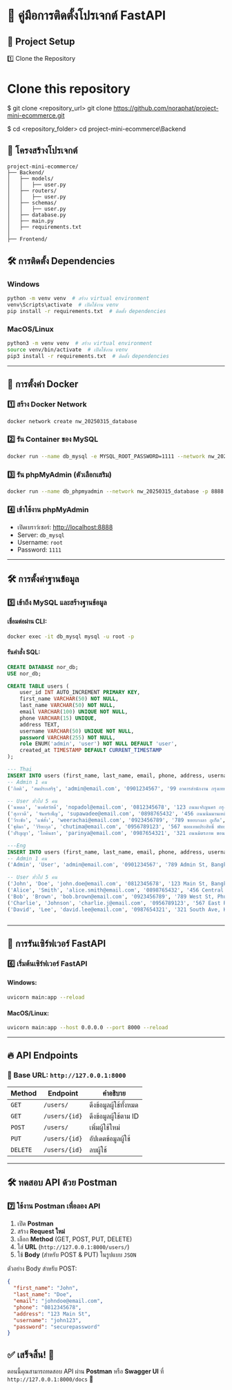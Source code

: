 # 🚀 คู่มือการติดตั้งโปรเจกต์ FastAPI

## 🔧 Project Setup

1️⃣ Clone the Repository

# Clone this repository
$ git clone <repository_url>
git clone https://github.com/noraphat/project-mini-ecommerce.git


$ cd <repository_folder>
cd project-mini-ecommerce\Backend


## 📂 โครงสร้างโปรเจกต์
```
project-mini-ecommerce/
├── Backend/
│   ├── models/
│   │   ├── user.py
│   ├── routers/
│   │   ├── user.py
│   ├── schemas/
│   │   ├── user.py
│   ├── database.py
│   ├── main.py
│   ├── requirements.txt
│
├── Frontend/
```

## 🛠️ การติดตั้ง Dependencies
### Windows
```bash
python -m venv venv  # สร้าง virtual environment
venv\Scripts\activate  # เปิดใช้งาน venv
pip install -r requirements.txt  # ติดตั้ง dependencies
```

### MacOS/Linux
```bash
python3 -m venv venv  # สร้าง virtual environment
source venv/bin/activate  # เปิดใช้งาน venv
pip3 install -r requirements.txt  # ติดตั้ง dependencies
```

---

## 🐳 การตั้งค่า Docker
### 1️⃣ สร้าง Docker Network
```bash
docker network create nw_20250315_database
```

### 2️⃣ รัน Container ของ MySQL
```bash
docker run --name db_mysql -e MYSQL_ROOT_PASSWORD=1111 --network nw_20250315_database -p 3306:3306 -d mysql:5.7
```

### 3️⃣ รัน phpMyAdmin (ตัวเลือกเสริม)
```bash
docker run --name db_phpmyadmin --network nw_20250315_database -p 8888:80 -e PMA_ARBITRARY=1 -d phpmyadmin/phpmyadmin
```

### 4️⃣ เข้าใช้งาน phpMyAdmin
- เปิดเบราว์เซอร์: [http://localhost:8888](http://localhost:8888)
- Server: `db_mysql`
- Username: `root`
- Password: `1111`

---

## 🛠️ การตั้งค่าฐานข้อมูล
### 5️⃣ เข้าถึง MySQL และสร้างฐานข้อมูล
#### เชื่อมต่อผ่าน CLI:
```bash
docker exec -it db_mysql mysql -u root -p
```
#### รันคำสั่ง SQL:
```sql
CREATE DATABASE nor_db;
USE nor_db;

CREATE TABLE users (
    user_id INT AUTO_INCREMENT PRIMARY KEY,
    first_name VARCHAR(50) NOT NULL,
    last_name VARCHAR(50) NOT NULL,
    email VARCHAR(100) UNIQUE NOT NULL,
    phone VARCHAR(15) UNIQUE,
    address TEXT,
    username VARCHAR(50) UNIQUE NOT NULL,
    password VARCHAR(255) NOT NULL,
    role ENUM('admin', 'user') NOT NULL DEFAULT 'user',
    created_at TIMESTAMP DEFAULT CURRENT_TIMESTAMP
);

--- Thai
INSERT INTO users (first_name, last_name, email, phone, address, username, password, role, created_at) VALUES
-- Admin 1 คน
('กิตติ', 'สมประเสริฐ', 'admin@email.com', '0901234567', '99 อาคารสำนักงาน กรุงเทพฯ', 'admin1', 'adminpassword', 'admin', NOW()),

-- User ทั่วไป 5 คน
('นพดล', 'พงศ์สวัสดิ์', 'nopadol@email.com', '0812345678', '123 ถนนเจริญนคร กรุงเทพฯ', 'user1', '12345678', 'user', NOW()),
('สุภาวดี', 'จันทร์เพ็ญ', 'supawadee@email.com', '0898765432', '456 ถนนนิมมานเหมินท์ เชียงใหม่', 'user2', '12345678', 'user', NOW()),
('วีระชัย', 'แซ่ตั้ง', 'weerachai@email.com', '0923456789', '789 ซอยบางลา ภูเก็ต', 'user3', '12345678', 'user', NOW()),
('ชุติมา', 'วิริยะกุล', 'chutima@email.com', '0956789123', '567 ซอยเทพประสิทธิ์ พัทยา', 'user4', '12345678', 'user', NOW()),
('ปริญญา', 'โภคินธร', 'parinya@email.com', '0987654321', '321 ถนนมิตรภาพ ขอนแก่น', 'user5', '12345678', 'user', NOW());

---Eng
INSERT INTO users (first_name, last_name, email, phone, address, username, password, role, created_at) VALUES
-- Admin 1 คน
('Admin', 'User', 'admin@email.com', '0901234567', '789 Admin St, Bangkok', 'admin1', 'adminpassword', 'admin', NOW()),

-- User ทั่วไป 5 คน
('John', 'Doe', 'john.doe@email.com', '0812345678', '123 Main St, Bangkok', 'user1', '12345678', 'user', NOW()),
('Alice', 'Smith', 'alice.smith@email.com', '0898765432', '456 Central Rd, Chiang Mai', 'user2', '12345678', 'user', NOW()),
('Bob', 'Brown', 'bob.brown@email.com', '0923456789', '789 West St, Phuket', 'user3', '12345678', 'user', NOW()),
('Charlie', 'Johnson', 'charlie.j@email.com', '0956789123', '567 East Rd, Pattaya', 'user4', '12345678', 'user', NOW()),
('David', 'Lee', 'david.lee@email.com', '0987654321', '321 South Ave, Khon Kaen', 'user5', '12345678', 'user', NOW());



```

---

## 🚀 การรันเซิร์ฟเวอร์ FastAPI
### 6️⃣ เริ่มต้นเซิร์ฟเวอร์ FastAPI
#### Windows:
```bash
uvicorn main:app --reload
```
#### MacOS/Linux:
```bash
uvicorn main:app --host 0.0.0.0 --port 8000 --reload
```

---

## 🔥 API Endpoints
### 📌 Base URL: `http://127.0.0.1:8000`
| Method   | Endpoint      | คำอธิบาย |
| -------- | ------------- | -------- |
| `GET`    | `/users/`     | ดึงข้อมูลผู้ใช้ทั้งหมด |
| `GET`    | `/users/{id}` | ดึงข้อมูลผู้ใช้ตาม ID |
| `POST`   | `/users/`     | เพิ่มผู้ใช้ใหม่ |
| `PUT`    | `/users/{id}` | อัปเดตข้อมูลผู้ใช้ |
| `DELETE` | `/users/{id}` | ลบผู้ใช้ |

---

## 🛠️ ทดสอบ API ด้วย Postman
### 7️⃣ ใช้งาน Postman เพื่อลอง API
1. เปิด **Postman**
2. สร้าง **Request ใหม่**
3. เลือก **Method** (GET, POST, PUT, DELETE)
4. ใส่ **URL** (`http://127.0.0.1:8000/users/`)
5. ใช้ **Body** (สำหรับ POST & PUT) ในรูปแบบ `JSON`

ตัวอย่าง Body สำหรับ POST:
```json
{
  "first_name": "John",
  "last_name": "Doe",
  "email": "johndoe@email.com",
  "phone": "0812345678",
  "address": "123 Main St",
  "username": "john123",
  "password": "securepassword"
}
```

## ✅ เสร็จสิ้น! 🎉
ตอนนี้คุณสามารถทดสอบ API ผ่าน **Postman** หรือ **Swagger UI** ที่ `http://127.0.0.1:8000/docs` 🚀
